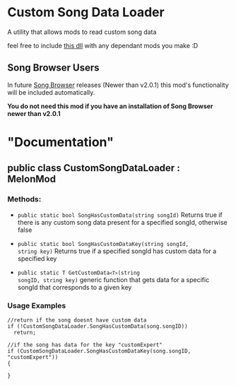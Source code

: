 # Custom Song Data Loader
 A utility that allows mods to read custom song data
 
 feel free to include [this dll](https://github.com/MeepsKitten/CustomSongDataLoader/releases/latest) with any dependant mods you make :D
 
## Song Browser Users
In future [Song Browser](https://github.com/octoberU/SongBrowser) releases (Newer than v2.0.1) this mod's functionality will be included automatically.

<b>You do not need this mod if you have an installation of Song Browser newer than v2.0.1</b>

 
# "Documentation"
## public class CustomSongDataLoader : MelonMod
### Methods:
* <code>public static bool SongHasCustomData(string songId)</code>
Returns true if there is any custom song data present for a specified songId, otherwise false

* <code>public static bool SongHasCustomDataKey(string songId, string key)</code>
Returns true if a specified songId has custom data for a specified key

* <code>public static T GetCustomData`<T>`(string songID, string key)</code>
 generic function that gets data for a specific songId that corresponds to a given key


### Usage Examples
<pre><code>//return if the song doesnt have custom data
if (!CustomSongDataLoader.SongHasCustomData(song.songID))
  return;

//if the song has data for the key "customExpert"
if (CustomSongDataLoader.SongHasCustomDataKey(song.songID, "customExpert"))
{
 
}
</code></pre>

